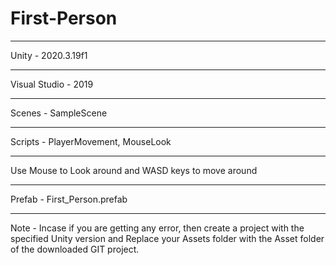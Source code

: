 # First-Person

______________________________________
Unity - 2020.3.19f1
______________________________________
Visual Studio - 2019
______________________________________
Scenes - SampleScene 
______________________________________
Scripts - PlayerMovement, MouseLook
______________________________________
Use Mouse to Look around and WASD keys to move around
______________________________________
Prefab - First_Person.prefab

______________________________________
Note - Incase if you are getting any error, then create a project with the specified Unity version and Replace
your Assets folder with the Asset folder of the downloaded GIT project.

